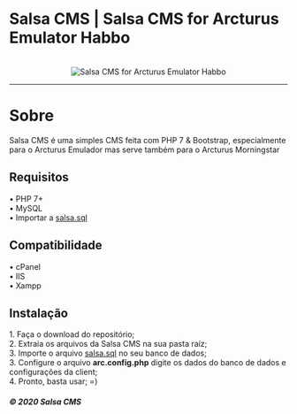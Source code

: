 # Salsa CMS | Salsa CMS for Arcturus Emulator Habbo
<br>
<center>
    <img alt="Salsa CMS for Arcturus Emulator Habbo" title="Salsa CMS for Arcturus Emulator Habbo" src="https://habbofont.net/font/habbo_clicker/salsa%20cms.gif">
</center>
<hr>

<h1>Sobre</h1> 
Salsa CMS é uma simples CMS feita com PHP 7 & Bootstrap, especialmente para o Arcturus Emulador mas serve também para o Arcturus Morningstar


<h2>Requisitos</h2> 
• PHP 7+
<br> • MySQL
<br> • Importar a <a target="_blank" href="https://github.com/victorlbs/Salsa-CMS-for-Arcturus-Emulator/blob/master/structure/util/sql/salsa.sql">salsa.sql</a>

<h2>Compatibilidade</h2> 
• cPanel
<br> • IIS
<br> • Xampp

<h2>Instalação</h2> 
1. Faça o download do repositório; <br>
2. Extraia os arquivos da Salsa CMS na sua pasta raíz; <br>
3. Importe o arquivo <a target="_blank" href="https://github.com/victorlbs/Salsa-CMS-for-Arcturus-Emulator/blob/master/structure/util/sql/salsa.sql">salsa.sql</a> no seu banco de dados; <br>
3. Configure o arquivo <b>arc.config.php</b> digite os dados do banco de dados e configurações da client; <br>
4. Pronto,  basta usar; =)





<br>
<h5>© 2020 Salsa CMS


